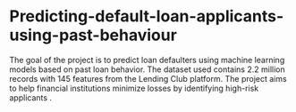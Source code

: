 # Predicting-default-loan-applicants-using-past-behaviour
The goal of the project is to predict loan defaulters using machine learning models based on past loan behavior. The dataset used contains 2.2 million records with 145 features from the Lending Club platform. The project aims to help financial institutions minimize losses by identifying high-risk applicants .
